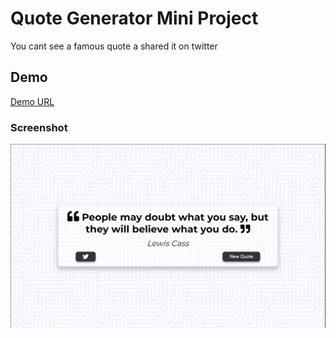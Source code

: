# Quote Generator Mini Project
You cant see a famous quote a shared it on twitter

## Demo
[Demo URL](https://joeypy.github.io/Quote-Generator/)

### Screenshot
![Image](screenshot.png)
